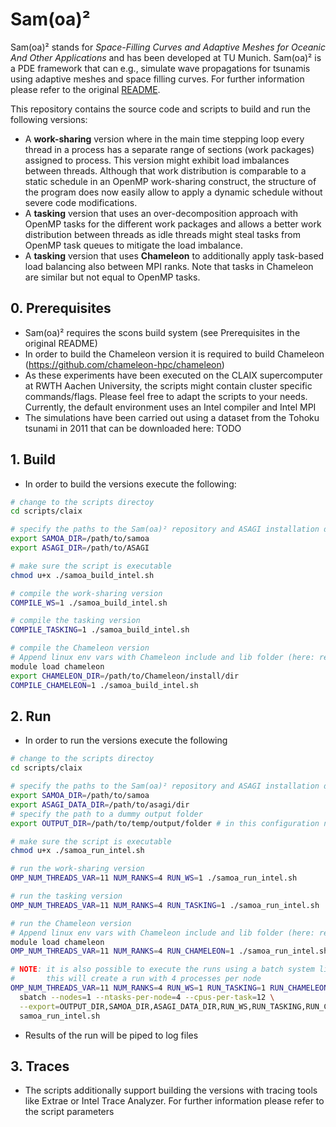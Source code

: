 # Sam(oa)²

Sam(oa)² stands for *Space-Filling Curves and Adaptive Meshes for Oceanic And Other Applications* and has been developed at TU Munich. Sam(oa)² is a PDE framework that can e.g., simulate wave propagations for tsunamis using adaptive meshes and space filling curves. For further information please refer to the original [README](README_samoa.md).

This repository contains the source code and scripts to build and run the following versions:

* A **work-sharing** version where in the main time stepping loop every thread in a process has a separate range of sections (work packages) assigned to process. This version might exhibit load imbalances between threads. Although that work distribution is comparable to a static schedule in an OpenMP work-sharing construct, the structure of the program does now easily allow to apply a dynamic schedule without severe code modifications.
* A **tasking** version that uses an over-decomposition approach with OpenMP tasks for the different work packages and allows a better work distribution between threads as idle threads might steal tasks from OpenMP task queues to mitigate the load imbalance.
* A **tasking** version that uses **Chameleon** to additionally apply task-based load balancing also between MPI ranks. Note that tasks in Chameleon are similar but not equal to OpenMP tasks.

## 0. Prerequisites

* Sam(oa)² requires the scons build system (see Prerequisites in the original README)
* In order to build the Chameleon version it is required to build Chameleon (https://github.com/chameleon-hpc/chameleon)
* As these experiments have been executed on the CLAIX supercomputer at RWTH Aachen University, the scripts might contain cluster specific commands/flags. Please feel free to adapt the scripts to your needs. Currently, the default environment uses an Intel compiler and Intel MPI
* The simulations have been carried out using a dataset from the Tohoku tsunami in 2011 that can be downloaded here: TODO

## 1. Build

* In order to build the versions execute the following:

```bash
# change to the scripts directoy
cd scripts/claix

# specify the paths to the Sam(oa)² repository and ASAGI installation directory
export SAMOA_DIR=/path/to/samoa
export ASAGI_DIR=/path/to/ASAGI

# make sure the script is executable
chmod u+x ./samoa_build_intel.sh

# compile the work-sharing version
COMPILE_WS=1 ./samoa_build_intel.sh

# compile the tasking version
COMPILE_TASKING=1 ./samoa_build_intel.sh

# compile the Chameleon version
# Append linux env vars with Chameleon include and lib folder (here: realized with an environment module)
module load chameleon
export CHAMELEON_DIR=/path/to/Chameleon/install/dir
COMPILE_CHAMELEON=1 ./samoa_build_intel.sh
```

## 2. Run

* In order to run the versions execute the following

```bash
# change to the scripts directoy
cd scripts/claix

# specify the paths to the Sam(oa)² repository and ASAGI installation directory
export SAMOA_DIR=/path/to/samoa
export ASAGI_DATA_DIR=/path/to/asagi/dir
# specify the path to a dummy output folder
export OUTPUT_DIR=/path/to/temp/output/folder # in this configuration not used but still required by program

# make sure the script is executable
chmod u+x ./samoa_run_intel.sh

# run the work-sharing version
OMP_NUM_THREADS_VAR=11 NUM_RANKS=4 RUN_WS=1 ./samoa_run_intel.sh

# run the tasking version
OMP_NUM_THREADS_VAR=11 NUM_RANKS=4 RUN_TASKING=1 ./samoa_run_intel.sh

# run the Chameleon version
# Append linux env vars with Chameleon include and lib folder (here: realized with an environment module)
module load chameleon
OMP_NUM_THREADS_VAR=11 NUM_RANKS=4 RUN_CHAMELEON=1 ./samoa_run_intel.sh

# NOTE: it is also possible to execute the runs using a batch system like SLURM.
#       this will create a run with 4 processes per node
OMP_NUM_THREADS_VAR=11 NUM_RANKS=4 RUN_WS=1 RUN_TASKING=1 RUN_CHAMELEON=1 \
  sbatch --nodes=1 --ntasks-per-node=4 --cpus-per-task=12 \
  --export=OUTPUT_DIR,SAMOA_DIR,ASAGI_DATA_DIR,RUN_WS,RUN_TASKING,RUN_CHAMELEON,OMP_NUM_THREADS_VAR,NUM_RANKS \
  samoa_run_intel.sh
```

* Results of the run will be piped to log files

## 3. Traces

* The scripts additionally support building the versions with tracing tools like Extrae or Intel Trace Analyzer. For further information please refer to the script parameters